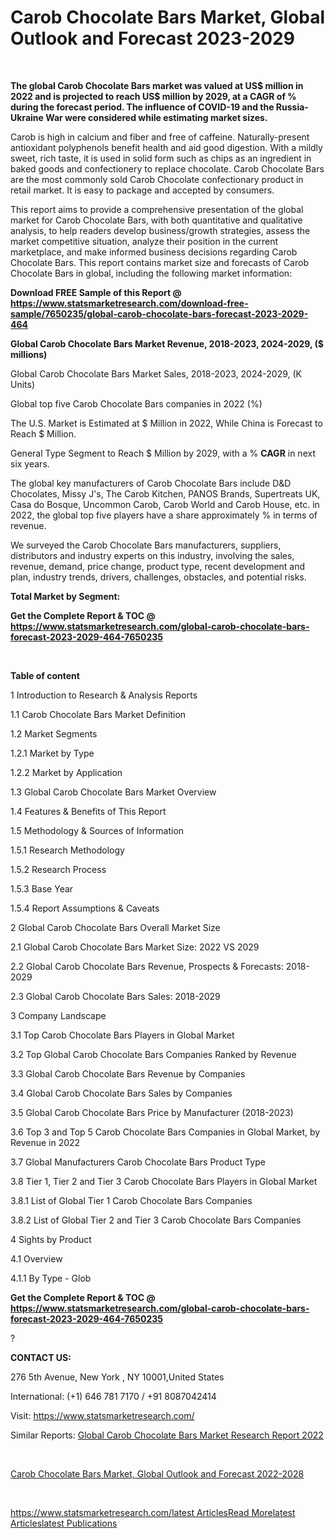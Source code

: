 <h1>Carob Chocolate Bars Market, Global Outlook and Forecast 2023-2029</h1><br/><p><strong>The global Carob Chocolate Bars market was valued at US$ million in 2022 and is projected to reach US$ million by 2029, at a <strong>CAGR</strong> of % during the forecast period. The influence of COVID-19 and the Russia-Ukraine War were considered while estimating market sizes.</strong></p>
 
 
 
 <p>Carob is high in calcium and fiber and free of caffeine. Naturally-present antioxidant polyphenols benefit health and aid good digestion. With a mildly sweet, rich taste, it is used in solid form such as chips as an ingredient in baked goods and confectionery to replace chocolate. Carob Chocolate Bars are the most commonly sold Carob Chocolate confectionary product in retail market. It is easy to package and accepted by consumers.</p>
 
 
 
 <p>This report aims to provide a comprehensive presentation of the global market for Carob Chocolate Bars, with both quantitative and qualitative analysis, to help readers develop business/growth strategies, assess the market competitive situation, analyze their position in the current marketplace, and make informed business decisions regarding Carob Chocolate Bars. This report contains market size and forecasts of Carob Chocolate Bars in global, including the following market information:</p>
 
 
 
 <p><strong>Download FREE Sample of this Report @ <a href="https://www.statsmarketresearch.com/download-free-sample/7650235/global-carob-chocolate-bars-forecast-2023-2029-464">https://www.statsmarketresearch.com/download-free-sample/7650235/global-carob-chocolate-bars-forecast-2023-2029-464</a></strong></p>
 
 
 
 <p><strong>Global Carob Chocolate Bars Market Revenue, 2018-2023, 2024-2029, ($ millions)</strong></p>
 
 
 
 <p>Global Carob Chocolate Bars Market Sales, 2018-2023, 2024-2029, (K Units)</p>
 
 
 
 <p>Global top five Carob Chocolate Bars companies in 2022 (%)</p>
 
 
 
 <p>The U.S. Market is Estimated at $ Million in 2022, While China is Forecast to Reach $ Million.</p>
 
 
 
 <p>General Type Segment to Reach $ Million by 2029, with a % <strong>CAGR</strong> in next six years.</p>
 
 
 
 <p>The global key manufacturers of Carob Chocolate Bars include D&D Chocolates, Missy J&#39;s, The Carob Kitchen, PANOS Brands, Supertreats UK, Casa do Bosque, Uncommon Carob, Carob World and Carob House, etc. in 2022, the global top five players have a share approximately % in terms of revenue.</p>
 
 
 
 <p>We surveyed the Carob Chocolate Bars manufacturers, suppliers, distributors and industry experts on this industry, involving the sales, revenue, demand, price change, product type, recent development and plan, industry trends, drivers, challenges, obstacles, and potential risks.</p>
 
 
 
 <p><strong>Total Market by Segment:</strong></p>
 
 
 
 <div><b>Get the Complete Report & TOC @ <a href="https://www.statsmarketresearch.com/global-carob-chocolate-bars-forecast-2023-2029-464-7650235">https://www.statsmarketresearch.com/global-carob-chocolate-bars-forecast-2023-2029-464-7650235</a></b></div>
 
 
 
 <p><br />
 
 <b>Table of content</b></p>
 
 
 
 <p>1 Introduction to Research & Analysis Reports<br />
 
 1.1 Carob Chocolate Bars Market Definition<br />
 
 1.2 Market Segments<br />
 
 1.2.1 Market by Type<br />
 
 1.2.2 Market by Application<br />
 
 1.3 Global Carob Chocolate Bars Market Overview<br />
 
 1.4 Features & Benefits of This Report<br />
 
 1.5 Methodology & Sources of Information<br />
 
 1.5.1 Research Methodology<br />
 
 1.5.2 Research Process<br />
 
 1.5.3 Base Year<br />
 
 1.5.4 Report Assumptions & Caveats<br />
 
 2 Global Carob Chocolate Bars Overall Market Size<br />
 
 2.1 Global Carob Chocolate Bars Market Size: 2022 VS 2029<br />
 
 2.2 Global Carob Chocolate Bars Revenue, Prospects & Forecasts: 2018-2029<br />
 
 2.3 Global Carob Chocolate Bars Sales: 2018-2029<br />
 
 3 Company Landscape<br />
 
 3.1 Top Carob Chocolate Bars Players in Global Market<br />
 
 3.2 Top Global Carob Chocolate Bars Companies Ranked by Revenue<br />
 
 3.3 Global Carob Chocolate Bars Revenue by Companies<br />
 
 3.4 Global Carob Chocolate Bars Sales by Companies<br />
 
 3.5 Global Carob Chocolate Bars Price by Manufacturer (2018-2023)<br />
 
 3.6 Top 3 and Top 5 Carob Chocolate Bars Companies in Global Market, by Revenue in 2022<br />
 
 3.7 Global Manufacturers Carob Chocolate Bars Product Type<br />
 
 3.8 Tier 1, Tier 2 and Tier 3 Carob Chocolate Bars Players in Global Market<br />
 
 3.8.1 List of Global Tier 1 Carob Chocolate Bars Companies<br />
 
 3.8.2 List of Global Tier 2 and Tier 3 Carob Chocolate Bars Companies<br />
 
 4 Sights by Product<br />
 
 4.1 Overview<br />
 
 4.1.1 By Type - Glob</p>
 
 
 
 <div><b>Get the Complete Report & TOC @ <a href="https://www.statsmarketresearch.com/global-carob-chocolate-bars-forecast-2023-2029-464-7650235">https://www.statsmarketresearch.com/global-carob-chocolate-bars-forecast-2023-2029-464-7650235</a></b></div>
 
 
 
 <p>? </p>
 
 
 
 <p><b>CONTACT US:</b><br />
 
 276 5th Avenue, New York , NY 10001,United States<br />
 
 International: (+1) 646 781 7170 / +91 8087042414<br />
 
 Visit: <a href="https://www.statsmarketresearch.com/">https://www.statsmarketresearch.com/</a><br />
 
 Similar Reports: <a href="https://www.statsmarketresearch.com/global-carob-chocolate-bars-forecast-2023-2029-464-7650235">Global Carob Chocolate Bars Market Research Report 2022</a><br />
 
 <br />
 
 <a href="https://www.statsmarketresearch.com/global-carob-chocolate-bars-forecast-2023-2029-464-7650235">Carob Chocolate Bars Market, Global Outlook and Forecast 2022-2028</a><br />
 
 <br />
 
 <a href="https://gyeongbokgung.com">https://www.statsmarketresearch.com/</a><a href="https://hallyeomaritime.com">latest Articles</a><a href="https://jingwansa.com">Read More</a><a href="https://nguoiviet.jp/">latest Articles</a><a href="https://www.intelmarketresearch.com/">latest Publications</a></p>